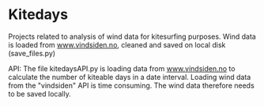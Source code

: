 # Kitedays
Projects related to analysis of wind data for kitesurfing purposes. Wind data is loaded from www.vindsiden.no, cleaned and saved on local disk (save_files.py)

API: The file kitedaysAPI.py is loading data from www.vindsiden.no to calculate the number of kiteable days in a date interval. Loading wind data from the "vindsiden" API is time consuming. The wind data therefore needs to be saved locally.
